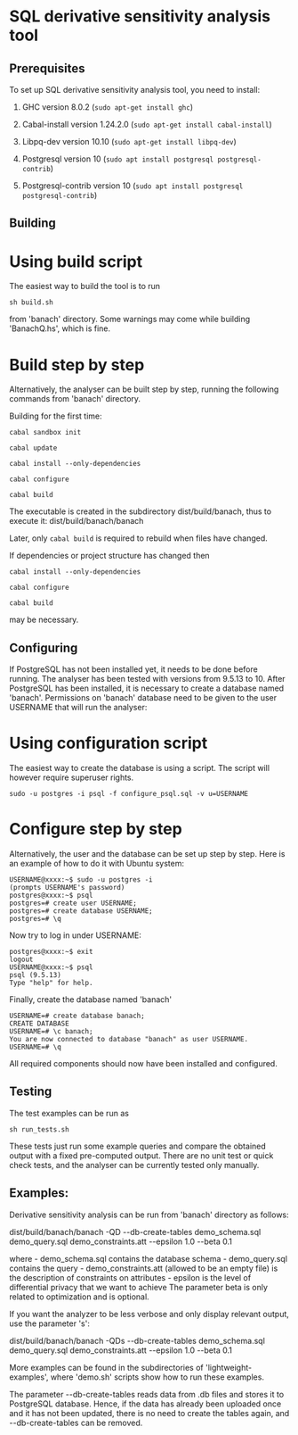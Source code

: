 # SQL derivative sensitivity analysis tool

## Prerequisites

To set up SQL derivative sensitivity analysis tool, you need to install:

1) GHC version 8.0.2 (`sudo apt-get install ghc`)

2) Cabal-install version 1.24.2.0 (`sudo apt-get install cabal-install`)

3) Libpq-dev version 10.10 (`sudo apt-get install libpq-dev`)

4) Postgresql version 10 (`sudo apt install postgresql postgresql-contrib`)

5) Postgresql-contrib version 10 (`sudo apt install postgresql postgresql-contrib`)

## Building

# Using build script

The easiest way to build the tool is to run

`sh build.sh`

from 'banach' directory. Some warnings may come while building 'BanachQ.hs', which is fine.

# Build step by step

Alternatively, the analyser can be built step by step, running the following commands from 'banach' directory.

Building for the first time:

`cabal sandbox init`

`cabal update`

`cabal install --only-dependencies`

`cabal configure`

`cabal build`

The executable is created in the subdirectory dist/build/banach, thus to execute it:
    dist/build/banach/banach

Later, only 
`cabal build`
is required to rebuild when files have changed.

If dependencies or project structure has changed then

`cabal install --only-dependencies`

`cabal configure`

`cabal build`

may be necessary.

## Configuring

If PostgreSQL has not been installed yet, it needs to be done before running. The analyser has been tested with versions from 9.5.13 to 10. After PostgreSQL has been installed, it is necessary to create a database named 'banach'.
Permissions on 'banach' database need to be given to the user USERNAME that will run the analyser:

# Using configuration script

The easiest way to create the database is using a script. The script will however require superuser rights.

`sudo -u postgres -i psql -f configure_psql.sql -v u=USERNAME`

# Configure step by step

Alternatively, the user and the database can be set up step by step. Here is an example of how to do it with Ubuntu system:

    USERNAME@xxxx:~$ sudo -u postgres -i
    (prompts USERNAME's password)
    postgres@xxxx:~$ psql
    postgres=# create user USERNAME;
    postgres=# create database USERNAME;
    postgres=# \q

Now try to log in under USERNAME:

    postgres@xxxx:~$ exit
    logout
    USERNAME@xxxx:~$ psql
    psql (9.5.13)
    Type "help" for help.

Finally, create the database named 'banach'

    USERNAME=# create database banach;
    CREATE DATABASE
    USERNAME=# \c banach;
    You are now connected to database "banach" as user USERNAME.
    USERNAME=# \q

All required components should now have been installed and configured.

## Testing

The test examples can be run as

`sh run_tests.sh`

These tests just run some example queries and compare the obtained output with a fixed pre-computed output. There are no unit test or quick check tests, and the analyser can be currently tested only manually.

## Examples:

Derivative sensitivity analysis can be run from 'banach' directory as follows:

   dist/build/banach/banach -QD --db-create-tables demo_schema.sql demo_query.sql demo_constraints.att --epsilon 1.0 --beta 0.1

where
    - demo_schema.sql contains the database schema
    - demo_query.sql contains the query
    - demo_constraints.att (allowed to be an empty file) is the description of constraints on attributes
    - epsilon is the level of differential privacy that we want to achieve
    The parameter beta is only related to optimization and is optional.

If you want the analyzer to be less verbose and only display relevant output, use the parameter 's':

  dist/build/banach/banach -QDs --db-create-tables demo_schema.sql demo_query.sql demo_constraints.att --epsilon 1.0 --beta 0.1

More examples can be found in the subdirectories of 'lightweight-examples', where 'demo.sh' scripts show how to run these examples.

The parameter --db-create-tables reads data from .db files and stores it to PostgreSQL database. Hence, if the data has already been uploaded once and it has not been updated, there is no need to create the tables again, and --db-create-tables can be removed.

